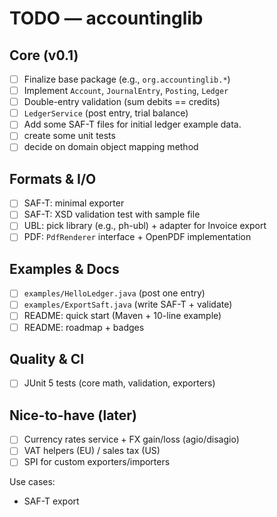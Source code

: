 # TODO — accountinglib

## Core (v0.1)
- [ ] Finalize base package (e.g., `org.accountinglib.*`)
- [ ] Implement `Account`, `JournalEntry`, `Posting`, `Ledger`
- [ ] Double-entry validation (sum debits == credits)
- [ ] `LedgerService` (post entry, trial balance)
- [ ] Add some SAF-T files for initial ledger example data.
- [ ] create some unit tests
- [ ] decide on domain object mapping method 

## Formats & I/O
- [ ] SAF-T: minimal exporter
- [ ] SAF-T: XSD validation test with sample file
- [ ] UBL: pick library (e.g., ph-ubl) + adapter for Invoice export
- [ ] PDF: `PdfRenderer` interface + OpenPDF implementation

## Examples & Docs
- [ ] `examples/HelloLedger.java` (post one entry)
- [ ] `examples/ExportSaft.java` (write SAF-T + validate)
- [ ] README: quick start (Maven + 10-line example)
- [ ] README: roadmap + badges

## Quality & CI
- [ ] JUnit 5 tests (core math, validation, exporters)

## Nice-to-have (later)
- [ ] Currency rates service + FX gain/loss (agio/disagio)
- [ ] VAT helpers (EU) / sales tax (US)
- [ ] SPI for custom exporters/importers

Use cases:
- SAF-T export

